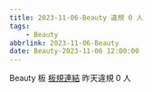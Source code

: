 ```yaml
---
title: 2023-11-06-Beauty 違規 0 人
tags:
    - Beauty
abbrlink: 2023-11-06-Beauty
date: Beauty-2023-11-06 12:00:00
---
```

Beauty 板 [板規連結](https://www.ptt.cc/bbs/Beauty/M.1630069980.A.84B.html)
昨天違規 0 人
